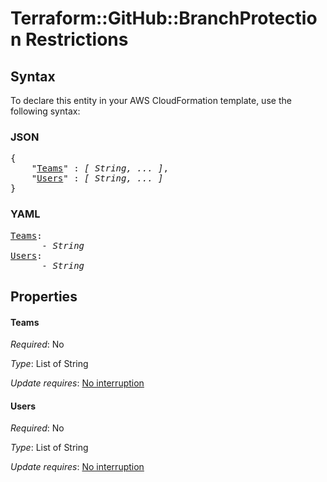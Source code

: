 # Terraform::GitHub::BranchProtection Restrictions

## Syntax

To declare this entity in your AWS CloudFormation template, use the following syntax:

### JSON

<pre>
{
    "<a href="#teams" title="Teams">Teams</a>" : <i>[ String, ... ]</i>,
    "<a href="#users" title="Users">Users</a>" : <i>[ String, ... ]</i>
}
</pre>

### YAML

<pre>
<a href="#teams" title="Teams">Teams</a>: <i>
      - String</i>
<a href="#users" title="Users">Users</a>: <i>
      - String</i>
</pre>

## Properties

#### Teams

_Required_: No

_Type_: List of String

_Update requires_: [No interruption](https://docs.aws.amazon.com/AWSCloudFormation/latest/UserGuide/using-cfn-updating-stacks-update-behaviors.html#update-no-interrupt)

#### Users

_Required_: No

_Type_: List of String

_Update requires_: [No interruption](https://docs.aws.amazon.com/AWSCloudFormation/latest/UserGuide/using-cfn-updating-stacks-update-behaviors.html#update-no-interrupt)

